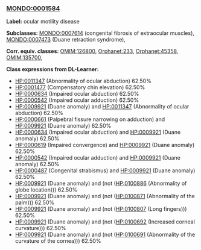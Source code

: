 
### [MONDO:0001584](http://purl.obolibrary.org/obo/MONDO_0001584)
**Label:** ocular motility disease

**Subclasses:** [MONDO:0007614](http://purl.obolibrary.org/obo/MONDO_0007614) (congenital fibrosis of extraocular muscles), [MONDO:0007473](http://purl.obolibrary.org/obo/MONDO_0007473) (Duane retraction syndrome), 

**Corr. equiv. classes:** [OMIM:126800](http://purl.obolibrary.org/obo/OMIM_126800), [Orphanet:233](http://www.orpha.net/ORDO/Orphanet_233), [Orphanet:45358](http://www.orpha.net/ORDO/Orphanet_45358), [OMIM:135700](http://purl.obolibrary.org/obo/OMIM_135700), 

**Class expressions from DL-Learner:**

- [HP:0011347](http://purl.obolibrary.org/obo/HP_0011347) (Abnormality of ocular abduction) 62.50%
- [HP:0001477](http://purl.obolibrary.org/obo/HP_0001477) (Compensatory chin elevation) 62.50%
- [HP:0000634](http://purl.obolibrary.org/obo/HP_0000634) (Impaired ocular abduction) 62.50%
- [HP:0000542](http://purl.obolibrary.org/obo/HP_0000542) (Impaired ocular adduction) 62.50%
- [HP:0009921](http://purl.obolibrary.org/obo/HP_0009921) (Duane anomaly) and [HP:0011347](http://purl.obolibrary.org/obo/HP_0011347) (Abnormality of ocular abduction) 62.50%
- [HP:0000661](http://purl.obolibrary.org/obo/HP_0000661) (Palpebral fissure narrowing on adduction) and [HP:0009921](http://purl.obolibrary.org/obo/HP_0009921) (Duane anomaly) 62.50%
- [HP:0000634](http://purl.obolibrary.org/obo/HP_0000634) (Impaired ocular abduction) and [HP:0009921](http://purl.obolibrary.org/obo/HP_0009921) (Duane anomaly) 62.50%
- [HP:0000619](http://purl.obolibrary.org/obo/HP_0000619) (Impaired convergence) and [HP:0009921](http://purl.obolibrary.org/obo/HP_0009921) (Duane anomaly) 62.50%
- [HP:0000542](http://purl.obolibrary.org/obo/HP_0000542) (Impaired ocular adduction) and [HP:0009921](http://purl.obolibrary.org/obo/HP_0009921) (Duane anomaly) 62.50%
- [HP:0000487](http://purl.obolibrary.org/obo/HP_0000487) (Congenital strabismus) and [HP:0009921](http://purl.obolibrary.org/obo/HP_0009921) (Duane anomaly) 62.50%
- [HP:0009921](http://purl.obolibrary.org/obo/HP_0009921) (Duane anomaly) and (not ([HP:0100886](http://purl.obolibrary.org/obo/HP_0100886) (Abnormality of globe location))) 62.50%
- [HP:0009921](http://purl.obolibrary.org/obo/HP_0009921) (Duane anomaly) and (not ([HP:0100871](http://purl.obolibrary.org/obo/HP_0100871) (Abnormality of the palm))) 62.50%
- [HP:0009921](http://purl.obolibrary.org/obo/HP_0009921) (Duane anomaly) and (not ([HP:0100807](http://purl.obolibrary.org/obo/HP_0100807) (Long fingers))) 62.50%
- [HP:0009921](http://purl.obolibrary.org/obo/HP_0009921) (Duane anomaly) and (not ([HP:0100692](http://purl.obolibrary.org/obo/HP_0100692) (Increased corneal curvature))) 62.50%
- [HP:0009921](http://purl.obolibrary.org/obo/HP_0009921) (Duane anomaly) and (not ([HP:0100691](http://purl.obolibrary.org/obo/HP_0100691) (Abnormality of the curvature of the cornea))) 62.50%


